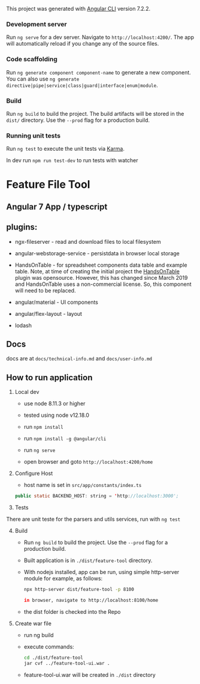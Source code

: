 This project was generated with [Angular CLI](https://github.com/angular/angular-cli) version 7.2.2.

### Development server

Run `ng serve` for a dev server. Navigate to `http://localhost:4200/`. The app will automatically reload if you change any of the source files.

### Code scaffolding

Run `ng generate component component-name` to generate a new component. You can also use `ng generate directive|pipe|service|class|guard|interface|enum|module`.

### Build

Run `ng build` to build the project. The build artifacts will be stored in the `dist/` directory. Use the `--prod` flag for a production build.

### Running unit tests

Run `ng test` to execute the unit tests via [Karma](https://karma-runner.github.io).

In dev run `npm run test-dev` to run tests with watcher


# Feature File Tool

## Angular 7 App / typescript

## plugins:
* ngx-fileserver - read and download files to local filesystem

* angular-webstorage-service - persistdata in browser local storage

* HandsOnTable - for spreadsheet components data table and example table.  Note, at time of creating the initial project the [HandsOnTable](https://handsontable.com/) plugin was opensource.  However, this has changed since March 2019 and HandsOnTable uses a non-commercial license.  So, this component will need to be replaced.

* angular/material - UI components

* angular/flex-layout - layout

* lodash

## Docs

docs are at `docs/technical-info.md` and `docs/user-info.md`

## How to run application

1. Local dev

    * use node 8.11.3 or higher

    * tested using node v12.18.0

    * run `npm install`

    * run `npm install -g @angular/cli`

    * run `ng serve`

    * open browser and goto `http://localhost:4200/home`

2. Configure Host

    * host name is set in `src/app/constants/index.ts`

    ```java
    public static BACKEND_HOST: string = 'http://localhost:3000';
    ```

3. Tests

There are unit teste for the parsers and utils services, run with `ng test`

4. Build
    * Run `ng build` to build the project.  Use the `--prod` flag for a production build.

    * Built application is in `./dist/feature-tool` directory.

    * With nodejs installed, app can be run, using simple http-server module for example, as follows:

        ```bash
        npx http-server dist/feature-tool -p 8100

        in browser, navigate to http://localhost:8100/home
        ```
    * the dist folder is checked into the Repo

5. Create war file 
    * run ng build

    * execute commands:

        ```bash
        cd ./dist/feature-tool
        jar cvf ../feature-tool-ui.war .
        ```
    
    * feature-tool-ui.war will be created in `./dist` directory